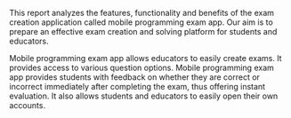 This report analyzes the features, functionality and benefits of the exam creation application called mobile programming exam app. Our aim is to prepare an effective exam creation and solving platform for students and educators.

Mobile programming exam app allows educators to easily create exams. It provides access to various question options. Mobile programming exam app provides students with feedback on whether they are correct or incorrect immediately after completing the exam, thus offering instant evaluation. It also allows students and educators to easily open their own accounts.
